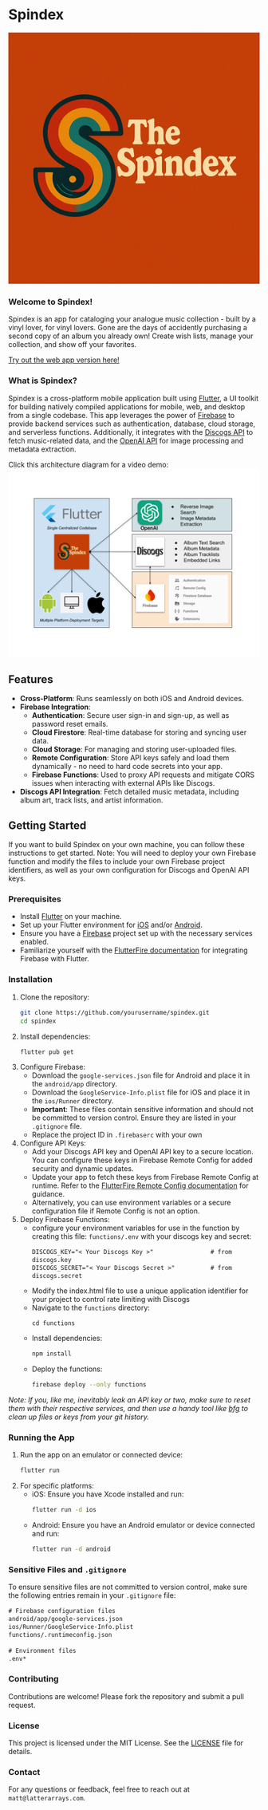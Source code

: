 # Spindex
![Spindex Logo](assets/TheSpindexFullLogo.png)
### Welcome to Spindex!
Spindex is an app for cataloging your analogue music collection - built by a vinyl lover, for vinyl lovers. Gone are the days of accidently purchasing a second copy of an album you already own! Create wish lists, manage your collection, and show off your favorites.

[Try out the web app version here!](https://thespindex-d6b69.web.app)

### What is Spindex?
Spindex is a cross-platform mobile application built using [Flutter](https://flutter.dev/), a UI toolkit for building natively compiled applications for mobile, web, and desktop from a single codebase. This app leverages the power of [Firebase](https://firebase.google.com/) to provide backend services such as authentication, database, cloud storage, and serverless functions. Additionally, it integrates with the [Discogs API](https://www.discogs.com/developers/) to fetch music-related data, and the [OpenAI API](https://platform.openai.com/docs/overview) for image processing and metadata extraction.

Click this architecture diagram for a video demo:
[![Spindex Architecture - Click for a video demo!](spindex_diagram.svg)](https://drive.google.com/file/d/1k7bYZSEnx-8VhI0ooUddJMuxbpnX22UJ/view?usp=sharing)

## Features
- **Cross-Platform**: Runs seamlessly on both iOS and Android devices.
- **Firebase Integration**:
    - **Authentication**: Secure user sign-in and sign-up, as well as password reset emails.
    - **Cloud Firestore**: Real-time database for storing and syncing user data.
    - **Cloud Storage**: For managing and storing user-uploaded files.
    - **Remote Configuration**: Store API keys safely and load them dynamically - no need to hard code secrets into your app.
    - **Firebase Functions**: Used to proxy API requests and mitigate CORS issues when interacting with external APIs like Discogs.
- **Discogs API Integration**: Fetch detailed music metadata, including album art, track lists, and artist information.


## Getting Started
If you want to build Spindex on your own machine, you can follow these instructions to get started. Note: You will need to deploy your own Firebase function and modify the files to include your own Firebase project identifiers, as well as your own configuration for Discogs and OpenAI API keys.

### Prerequisites
- Install [Flutter](https://flutter.dev/docs/get-started/install) on your machine.
- Set up your Flutter environment for [iOS](https://flutter.dev/docs/get-started/install/macos) and/or [Android](https://flutter.dev/docs/get-started/install/windows).
- Ensure you have a [Firebase](https://www.firebase.com) project set up with the necessary services enabled.
- Familiarize yourself with the [FlutterFire documentation](https://firebase.flutter.dev/) for integrating Firebase with Flutter.

### Installation
1. Clone the repository:
     ```bash
     git clone https://github.com/yourusername/spindex.git
     cd spindex
     ```
2. Install dependencies:
     ```bash
     flutter pub get
     ```
3. Configure Firebase:
     - Download the `google-services.json` file for Android and place it in the `android/app` directory.
     - Download the `GoogleService-Info.plist` file for iOS and place it in the `ios/Runner` directory.
     - **Important**: These files contain sensitive information and should not be committed to version control. Ensure they are listed in your `.gitignore` file.
     - Replace the project ID in `.firebaserc` with your own
4. Configure API Keys:
     - Add your Discogs API key and OpenAI API key to a secure location. You can configure these keys in Firebase Remote Config for added security and dynamic updates.
     - Update your app to fetch these keys from Firebase Remote Config at runtime. Refer to the [FlutterFire Remote Config documentation](https://firebase.flutter.dev/docs/remote-config/overview/) for guidance.
     - Alternatively, you can use environment variables or a secure configuration file if Remote Config is not an option.
5. Deploy Firebase Functions:
     - configure your environment variables for use in the function by creating this file: `functions/.env` with your discogs key and secret: 
        ```
        DISCOGS_KEY="< Your Discogs Key >"                # from discogs.key
        DISCOGS_SECRET="< Your Discogs Secret >"          # from discogs.secret
        ```
     - Modify the index.html file to use a unique application identifier for your project to control rate limiting with Discogs
     - Navigate to the `functions` directory:
         ```bash/
         cd functions
         ```
     - Install dependencies:
         ```bash
         npm install
         ```
     - Deploy the functions:
         ```bash
         firebase deploy --only functions
         ```

*Note: If you, like me, inevitably leak an API key or two, make sure to reset them with their respective services, and then use a handy tool like [bfg](https://rtyley.github.io/bfg-repo-cleaner/) to clean up files or keys from your git history.*

### Running the App
1. Run the app on an emulator or connected device:
     ```bash
     flutter run
     ```
2. For specific platforms:
     - iOS: Ensure you have Xcode installed and run:
         ```bash
         flutter run -d ios
         ```
     - Android: Ensure you have an Android emulator or device connected and run:
         ```bash
         flutter run -d android
         ```

### Sensitive Files and `.gitignore`
To ensure sensitive files are not committed to version control, make sure the following entries remain in your `.gitignore` file:
```
# Firebase configuration files
android/app/google-services.json
ios/Runner/GoogleService-Info.plist
functions/.runtimeconfig.json

# Environment files
.env*
```

### Contributing
Contributions are welcome! Please fork the repository and submit a pull request.

### License
This project is licensed under the MIT License. See the [LICENSE](LICENSE) file for details.

### Contact
For any questions or feedback, feel free to reach out at `matt@latterarrays.com`.

